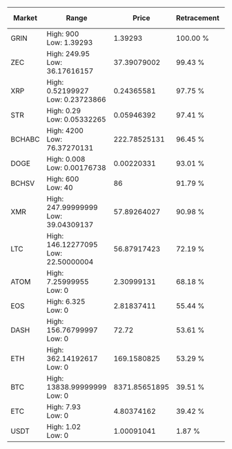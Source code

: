 | Market | Range | Price| Retracement | Doubles to 50% |
| --- | --- | --- | --- | --- |
| GRIN | High: 900<br />Low: 1.39293 | 1.39293 | 100.00 % | 323.56 |
| ZEC | High: 249.95<br />Low: 36.17616157 | 37.39079002 | 99.43 % | 3.83 |
| XRP | High: 0.52199927<br />Low: 0.23723866 | 0.24365581 | 97.75 % | 1.56 |
| STR | High: 0.29<br />Low: 0.05332265 | 0.05946392 | 97.41 % | 2.89 |
| BCHABC | High: 4200<br />Low: 76.37270131 | 222.78525131 | 96.45 % | 9.60 |
| DOGE | High: 0.008<br />Low: 0.00176738 | 0.00220331 | 93.01 % | 2.22 |
| BCHSV | High: 600<br />Low: 40 | 86 | 91.79 % | 3.72 |
| XMR | High: 247.99999999<br />Low: 39.04309137 | 57.89264027 | 90.98 % | 2.48 |
| LTC | High: 146.12277095<br />Low: 22.50000004 | 56.87917423 | 72.19 % | 1.48 |
| ATOM | High: 7.25999955<br />Low: 0 | 2.30999131 | 68.18 % | 1.57 |
| EOS | High: 6.325<br />Low: 0 | 2.81837411 | 55.44 % | 1.12 |
| DASH | High: 156.76799997<br />Low: 0 | 72.72 | 53.61 % | 1.08 |
| ETH | High: 362.14192617<br />Low: 0 | 169.1580825 | 53.29 % | 1.07 |
| BTC | High: 13838.99999999<br />Low: 0 | 8371.85651895 | 39.51 % | 0.00 |
| ETC | High: 7.93<br />Low: 0 | 4.80374162 | 39.42 % | 0.00 |
| USDT | High: 1.02<br />Low: 0 | 1.00091041 | 1.87 % | 0.00 |
